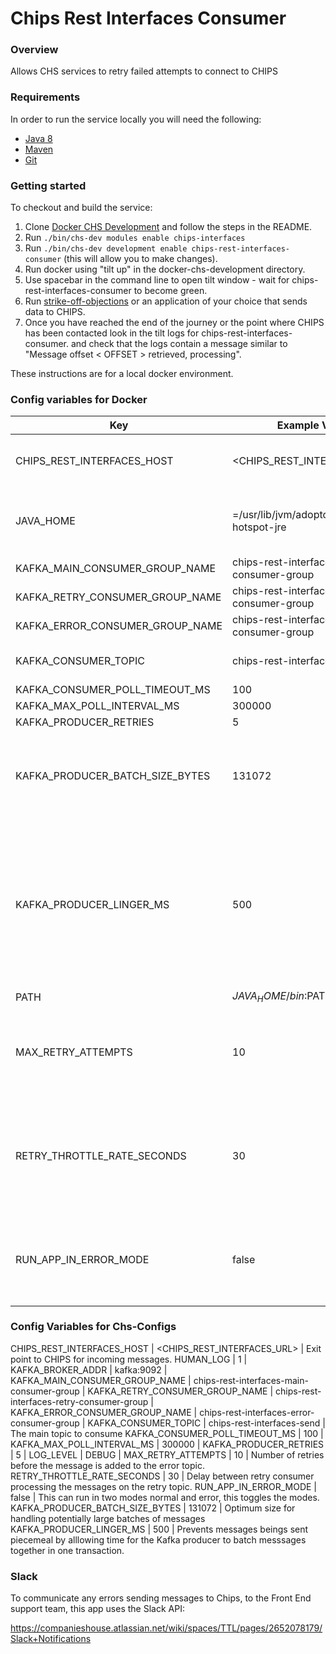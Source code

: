 # Chips Rest Interfaces Consumer

### Overview
Allows CHS services to retry failed attempts to connect to CHIPS

### Requirements

In order to run the service locally you will need the following:

- [Java 8](http://www.oracle.com/technetwork/java/javase/downloads/jdk8-downloads-2133151.html)
- [Maven](https://maven.apache.org/download.cgi)
- [Git](https://git-scm.com/downloads)

### Getting started

To checkout and build the service:
1. Clone [Docker CHS Development](https://github.com/companieshouse/docker-chs-development) and follow the steps in the README.
2. Run `./bin/chs-dev modules enable chips-interfaces`
3. Run `./bin/chs-dev development enable chips-rest-interfaces-consumer` (this will allow you to make changes).
4. Run docker using "tilt up" in the docker-chs-development directory.
5. Use spacebar in the command line to open tilt window - wait for chips-rest-interfaces-consumer to become green.
6. Run [strike-off-objections](https://github.com/companieshouse/strike-off-objections-web) or an application of your choice that sends data to CHIPS.
7. Once you have reached the end of the journey or the point where CHIPS has been contacted look in the tilt logs for chips-rest-interfaces-consumer.
and check that the logs contain a message similar to "Message offset < OFFSET > retrieved, processing".

These instructions are for a local docker environment.

### Config variables for Docker

Key             | Example Value   | Description
----------------|---------------- |------------------------------------
CHIPS_REST_INTERFACES_HOST | <CHIPS_REST_INTERFACES_URL> | Exit point to CHIPS for incoming messages.
JAVA_HOME | =/usr/lib/jvm/adoptopenjdk-11-hotspot-jre | Java 11 required so must be refeenced explicitly
KAFKA_MAIN_CONSUMER_GROUP_NAME | chips-rest-interfaces-main-consumer-group |
KAFKA_RETRY_CONSUMER_GROUP_NAME | chips-rest-interfaces-retry-consumer-group |
KAFKA_ERROR_CONSUMER_GROUP_NAME | chips-rest-interfaces-error-consumer-group |
KAFKA_CONSUMER_TOPIC | chips-rest-interfaces-send | The main topic to consume
KAFKA_CONSUMER_POLL_TIMEOUT_MS | 100 |
KAFKA_MAX_POLL_INTERVAL_MS | 300000 |
KAFKA_PRODUCER_RETRIES | 5 |
KAFKA_PRODUCER_BATCH_SIZE_BYTES | 131072 | Optimum size for handling potentially large batches of messages
KAFKA_PRODUCER_LINGER_MS | 500 | Prevents messages beings sent piecemeal by alllowing time for the Kafka producer to batch messsages together in one transaction.
PATH | $JAVA_HOME/bin:$PATH | 
MAX_RETRY_ATTEMPTS | 10 | Number of retries before the message is added to the error topic.
RETRY_THROTTLE_RATE_SECONDS | 30 | Delay between retry consumer processing the messages on the retry topic.
RUN_APP_IN_ERROR_MODE | false | This can run in two modes normal and error, this toggles the modes.

### Config Variables for Chs-Configs

CHIPS_REST_INTERFACES_HOST | <CHIPS_REST_INTERFACES_URL> | Exit point to CHIPS for incoming messages.
HUMAN_LOG | 1 |
KAFKA_BROKER_ADDR | kafka:9092 |
KAFKA_MAIN_CONSUMER_GROUP_NAME | chips-rest-interfaces-main-consumer-group |
KAFKA_RETRY_CONSUMER_GROUP_NAME | chips-rest-interfaces-retry-consumer-group |
KAFKA_ERROR_CONSUMER_GROUP_NAME | chips-rest-interfaces-error-consumer-group |
KAFKA_CONSUMER_TOPIC | chips-rest-interfaces-send | The main topic to consume
KAFKA_CONSUMER_POLL_TIMEOUT_MS | 100 |
KAFKA_MAX_POLL_INTERVAL_MS | 300000 |
KAFKA_PRODUCER_RETRIES | 5 |
LOG_LEVEL | DEBUG |
MAX_RETRY_ATTEMPTS | 10 | Number of retries before the message is added to the error topic.
RETRY_THROTTLE_RATE_SECONDS | 30 | Delay between retry consumer processing the messages on the retry topic.
RUN_APP_IN_ERROR_MODE | false | This can run in two modes normal and error, this toggles the modes.
KAFKA_PRODUCER_BATCH_SIZE_BYTES | 131072 | Optimum size for handling potentially large batches of messages
KAFKA_PRODUCER_LINGER_MS | 500 | Prevents messages beings sent piecemeal by alllowing time for the Kafka producer to batch messsages together in one transaction.

### Slack

To communicate any errors sending messages to Chips, to the Front End support team, this app uses the Slack API:

https://companieshouse.atlassian.net/wiki/spaces/TTL/pages/2652078179/Slack+Notifications